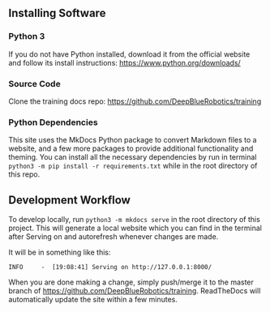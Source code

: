 ## Installing Software

### Python 3
If you do not have Python installed, download it from the official website and follow its install instructions: <https://www.python.org/downloads/>

### Source Code
Clone the training docs repo: <https://github.com/DeepBlueRobotics/training>

### Python Dependencies
This site uses the MkDocs Python package to convert Markdown files to a website, and a few more packages to provide additional functionality and theming. You can install all the necessary dependencies by run in terminal `python3 -m pip install -r requirements.txt` while in the root directory of this repo.

## Development Workflow
To develop locally, run `python3 -m mkdocs serve` in the root directory of this project. This will generate a local website which you can find in the terminal after Serving on and autorefresh whenever changes are made. 

It will be in something like this:

`INFO     -  [19:08:41] Serving on http://127.0.0.1:8000/`

When you are done making a change, simply push/merge it to the master branch of <https://github.com/DeepBlueRobotics/training>. ReadTheDocs will automatically update the site within a few minutes.

